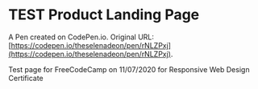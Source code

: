 # TEST Product Landing Page

A Pen created on CodePen.io. Original URL: [https://codepen.io/theselenadeon/pen/rNLZPxj](https://codepen.io/theselenadeon/pen/rNLZPxj).


Test page for FreeCodeCamp on 11/07/2020 for Responsive Web Design Certificate
